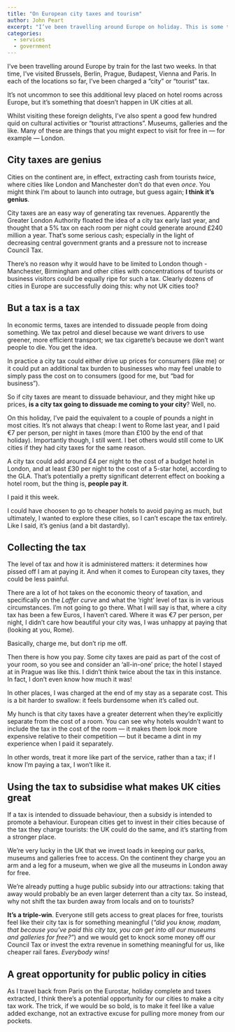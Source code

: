 ```yaml
---
title: "On European city taxes and tourism"
author: John Peart
excerpt: "I’ve been travelling around Europe on holiday. This is some thinking about city taxes and opportunities."
categories:
  - services
  - government
---
```


I’ve been travelling around Europe by train for the last two weeks. In that time, I’ve visited Brussels, Berlin, Prague, Budapest, Vienna and Paris. In each of the locations so far, I’ve been charged a “city” or “tourist” tax. 

It’s not uncommon to see this additional levy placed on hotel rooms across Europe, but it’s something that doesn’t happen in UK cities at all.

Whilst visiting these foreign delights, I’ve also spent a good few hundred quid on cultural activities or “tourist attractions”. Museums, galleries and the like. Many of these are things that you might expect to visit for free in — for example — London.

## City taxes are genius

Cities on the continent are, in effect, extracting cash from tourists *twice*, where cities like London and Manchester don’t do that even *once*. You might think I’m about to launch into outrage, but guess again; **I think it’s genius**. 

City taxes are an easy way of generating tax revenues. Apparently the Greater London Authority floated the idea of a city tax early last year, and thought that a 5% tax on each room per night could generate around £240 million a year. That’s some serious cash; especially in the light of decreasing central government grants and a pressure not to increase Council Tax.

There’s no reason why it would have to be limited to London though - Manchester, Birmingham and other cities with concentrations of tourists or business visitors could be equally ripe for such a tax. Clearly dozens of cities in Europe are successfully doing this: why not UK cities too?

## But a tax is a tax

In economic terms, taxes are intended to dissuade people from doing something. We tax petrol and diesel because we want drivers to use greener, more efficient transport; we tax cigarette’s because we don’t want people to die. You get the idea. 

In practice a city tax could either drive up prices for consumers (like me) or it could put an additional tax burden to businesses who may feel unable to simply pass the cost on to consumers (good for me, but “bad for business”).

So if city taxes are meant to dissuade behaviour, and they might hike up prices, **is a city tax going to dissuade me coming to your city**? Well, no.

On this holiday, I’ve paid the equivalent to a couple of pounds a night in most cities. It’s not always that cheap: I went to Rome last year, and I paid €7 per person, per night in taxes (more than £100 by the end of that holiday). Importantly though, I still went. I bet others would still come to UK cities if they had city taxes for the same reason.

A city tax could add around £4 per night to the cost of a budget hotel in London, and at least £30 per night to the cost of a 5-star hotel, according to the GLA. That’s potentially a pretty significant deterrent effect on booking a hotel room, but the thing is, **people pay it**. 

I paid it this week.

I could have choosen to go to cheaper hotels to avoid paying as much, but ultimately, I wanted to explore these cities, so I can’t escape the tax entirely. Like I said, it’s genius (and a bit dastardly).

## Collecting the tax

The level of tax and how it is administered matters: it determines how pissed off I am at paying it. And when it comes to European city taxes, they could be less painful.

There are a lot of hot takes on the economic theory of taxation, and specifically on the *Laffer curve* and what the ‘right’ level of tax is in various circumstances. I’m not going to go there. What I will say is that, where a city tax has been a few Euros, I haven’t cared. Where it was €7 per person, per night, I didn’t care how beautiful your city was, I was unhappy at paying that (looking at you, Rome).

Basically, charge me, but don’t rip me off.

Then there is how you pay. Some city taxes are paid as part of the cost of your room, so you see and consider an ‘all-in-one’ price; the hotel I stayed at in Prague was like this. I didn’t think twice about the tax in this instance. In fact, I don’t even know how much it was!

In other places, I was charged at the end of my stay as a separate cost. This is a bit harder to swallow: it feels burdensome when it’s called out. 

My hunch is that city taxes have a greater deterrent when they’re explicitly separate from the cost of a room. You can see why hotels wouldn’t want to include the tax in the cost of the room — it makes them look more expensive relative to their competition — but it became a dint in my experience when I paid it separately. 

In other words, treat it more like part of the service, rather than a tax; if I know I’m paying a tax, I won’t like it.

## Using the tax to subsidise what makes UK cities great

If a tax is intended to dissuade behaviour, then a subsidy is intended to promote a behaviour. European cities get to invest in their cities because of the tax they charge tourists: the UK could do the same, and it’s starting from a stronger place.

We’re very lucky in the UK that we invest loads in keeping our parks, museums and galleries free to access. On the continent they charge you an arm and a leg for a museum, when we give all the museums in London away for free. 

We’re already putting a huge public subsidy into our attractions: taking that away would probably be an even larger deterrent than a city tax. So instead, why not shift the tax burden away from locals and on to tourists?

**It’s a triple-win**. Everyone still gets access to great places for free, tourists feel like their city tax is for something meaningful (*“did you know, madam, that because you’ve paid this city tax, you can get into all our museums and galleries for free?”*) and we would get to knock some money off our Council Tax or invest the extra revenue in something meaningful for us, like cheaper rail fares. *Everybody wins!*

## A great opportunity for public policy in cities

As I travel back from Paris on the Eurostar, holiday complete and taxes extracted, I think there’s a potential opportunity for our cities to make a city tax work. The trick, if we would be so bold, is to make it feel like a value added exchange, not an extractive excuse for pulling more money from our pockets.